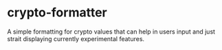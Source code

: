 # crypto-formatter
A simple formatting for crypto values that can help in users input and just strait displaying currently experimental features. 